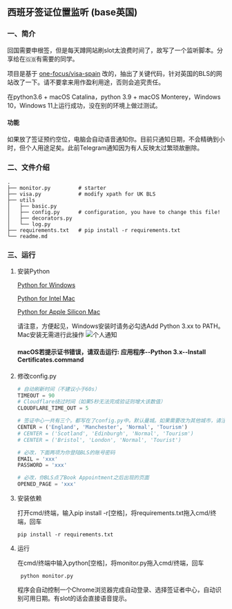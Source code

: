 ## 西班牙签证位置监听 (base英国)
### 一、简介
回国需要申根签，但是每天蹲网站刷slot太浪费时间了，故写了一个监听脚本。分享给在🇬🇧有需要的同学。

项目是基于 [one-focus/visa-spain](https://github.com/one-focus/visa-spain) 改的，抽出了关键代码，针对英国的BLS的网站改了一下。请不要拿来用作盈利用途，否则会追究责任。

在python3.6 + macOS Catalina，python 3.9 + macOS Monterey，Windows 10，Windows 11上运行成功，没在别的环境上做过测试。

#### 功能

如果放了签证预约空位，电脑会自动语音通知你。目前只通知日期，不会精确到小时，但个人用途足矣。此前Telegram通知因为有人反映太过繁琐故删除。


### 二、文件介绍
```text
.
├── monitor.py         # starter
├── visa.py            # modify xpath for UK BLS
├── utils
│   ├── basic.py       
│   ├── config.py      # configuration, you have to change this file!
│   ├── decorators.py
│   └── log.py
├── requirements.txt   # pip install -r requirements.txt
└── readme.md
```

### 三、运行

1. 安装Python

   [Python for Windows](https://www.python.org/ftp/python/3.10.5/python-3.10.5-amd64.exe)

   [Python for Intel Mac](https://www.python.org/ftp/python/3.9.13/python-3.9.13-macosx10.9.pkg)

   [Python for Apple Silicon Mac](https://www.python.org/ftp/python/3.9.13/python-3.9.13-macos11.pkg)

   请注意，方便起见，Windows安装时请务必勾选Add Python 3.xx to PATH。Mac安装无需进行此操作
   ![个人通知](./pics/install_python.png)


   #### macOS若提示证书错误，请双击运行: 应用程序--Python 3.x--Install Certificates.command

2. 修改config.py

    ```python
   # 自动刷新时间（不建议小于60s）
   TIMEOUT = 90
   # Cloudflare绕过时间（如果5秒无法完成验证则增大该数值）
   CLOUDFLARE_TIME_OUT = 5
   
   # 签证中心一共有三个。都写在了config.py中。默认曼城。如果需要改为其他城市，请注释掉曼城那一行，并解除注释你需要的签证中心那一行。
   CENTER = ('England', 'Manchester', 'Normal', 'Tourism')
   # CENTER = ('Scotland', 'Edinburgh', 'Normal', 'Tourism')
   # CENTER = ('Bristol', 'London', 'Normal', 'Tourist')

    # 必改，下面两项为你登陆BLS的账号密码
    EMAIL = 'xxx' 
    PASSWORD = 'xxx' 
    
    # 必改，你BLS点了Book Appointment之后出现的页面
    OPENED_PAGE = 'xxx'
    ```

3. 安装依赖

   打开cmd/终端，输入pip install -r[空格]，将requirements.txt拖入cmd/终端，回车
    ```shell
    pip install -r requirements.txt
    ```

4. 运行
   
   在cmd/终端中输入python[空格]，将monitor.py拖入cmd/终端，回车
   ```shell
    python monitor.py
    ```
   程序会自动控制一个Chrome浏览器完成自动登录、选择签证者中心，自动识别可用日期。有slot的话会直接语音提示。
